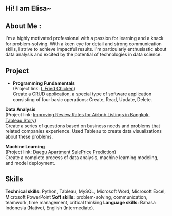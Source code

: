 ## Hi! I am Elisa~

## About Me :
I'm a highly motivated professional with a passion for learning and a knack for problem-solving. With a keen eye for detail and strong communication skills, I strive to achieve impactful results. I'm particularly enthusiastic about data analysis and excited by the potential of technologies in data science.

## Project
- **Programming Fundamentals**
<br>(Project link: [L Fried Chicken](https://github.com/elisamee/L-Fried-Chicken))
<br>Create a CRUD application, a special type of software application consisting of four basic operations: Create, Read, Update, Delete. 

**Data Analysis**
<br>(Project link: [Improving Review Rates for Airbnb Listings in Bangkok](https://github.com/elisamee/Airbnb-Bangkok-2012-2022), [Tableau Story](https://public.tableau.com/app/profile/elisa.melinda/viz/ImprovingReviewRatesforAirbnbListingsinBangkok/Story1))
<br>Create a series of questions based on business needs and problems that related companies experience. Used Tableau to create data visualizations about these problems.

**Machine Learning**
<br>(Project link: [Daegu Apartment SalePrice Prediction](https://github.com/elisamee/Apartment-Sale-Price-Prediction))
<br>Create a complete process of data analysis, machine learning modeling, and model deployment.

## Skills
**Technical skills:** Python, Tableau, MySQL, Microsoft Word, Microsoft Excel, Microsoft PowerPoint
**Soft skills:** problem-solving, communication, teamwork, time management, critical thinking
**Language skills:** Bahasa Indonesia (Native), English (Intermediate).
